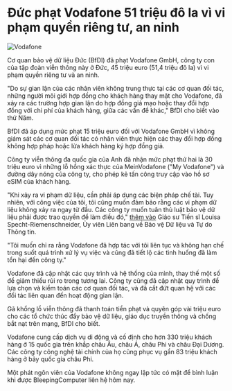# Đức phạt Vodafone 51 triệu đô la vì vi phạm quyền riêng tư, an ninh

![Vodafone](https://www.bleepstatic.com/content/hl-images/2025/06/05/Vodafone-headpic.jpg)

Cơ quan bảo vệ dữ liệu Đức (BfDI) đã phạt Vodafone GmbH, công ty con của tập đoàn viễn thông này ở Đức, 45 triệu euro (51,4 triệu đô la) vì vi phạm quyền riêng tư và an ninh.

"Do sự gian lận của các nhân viên không trung thực tại các cơ quan đối tác, những người môi giới hợp đồng cho khách hàng thay mặt cho Vodafone, đã xảy ra các trường hợp gian lận do hợp đồng giả mạo hoặc thay đổi hợp đồng với chi phí của khách hàng, giữa các vấn đề khác," BfDI cho biết vào thứ Năm.

BfDI đã áp dụng mức phạt 15 triệu euro đối với Vodafone GmbH vì không giám sát các cơ quan đối tác có nhân viên thực hiện các thay đổi hợp đồng không hợp pháp hoặc lừa khách hàng ký hợp đồng giả.

Công ty viễn thông đa quốc gia của Anh đã nhận mức phạt thứ hai là 30 triệu euro vì những lỗ hổng xác thực của MeinVodafone ("My Vodafone") và đường dây nóng của công ty, cho phép kẻ tấn công truy cập vào hồ sơ eSIM của khách hàng.

"Khi xảy ra vi phạm dữ liệu, cần phải áp dụng các biện pháp chế tài. Tuy nhiên, với công việc của tôi, tôi cũng muốn đảm bảo rằng các vi phạm dữ liệu không xảy ra ngay từ đầu. Các công ty muốn tuân thủ luật bảo vệ dữ liệu phải được trao quyền để làm điều đó," [thêm vào](https://www.bfdi.bund.de/SharedDocs/Pressemitteilungen/EN/2025/06%5FGeldbu%C3%9Fe-Vodafone.html?nn=355282) Giáo sư Tiến sĩ Louisa Specht-Riemenschneider, Ủy viên Liên bang về Bảo vệ Dữ liệu và Tự do Thông tin.

"Tôi muốn chỉ ra rằng Vodafone đã hợp tác với tôi liên tục và không hạn chế trong suốt quá trình xử lý vụ việc và cũng đã tiết lộ các tình huống đã làm tổn hại đến công ty."

Vodafone đã cập nhật các quy trình và hệ thống của mình, thay thế một số để giảm thiểu rủi ro trong tương lai. Công ty cũng đã cập nhật quy trình để lựa chọn và kiểm toán các cơ quan đối tác, và đã cắt đứt quan hệ với các đối tác liên quan đến hoạt động gian lận.

Gã khổng lồ viễn thông đã thanh toán tiền phạt và quyên góp vài triệu euro cho các tổ chức thúc đẩy bảo vệ dữ liệu, giáo dục truyền thông và chống bắt nạt trên mạng, BfDI cho biết.

Vodafone cung cấp dịch vụ di động và cố định cho hơn 330 triệu khách hàng ở 15 quốc gia trên khắp châu Âu, châu Á, châu Phi và châu Đại Dương. Các công ty công nghệ tài chính của họ cũng phục vụ gần 83 triệu khách hàng ở bảy quốc gia châu Phi.

Một phát ngôn viên của Vodafone không ngay lập tức có mặt để bình luận khi được BleepingComputer liên hệ hôm nay.